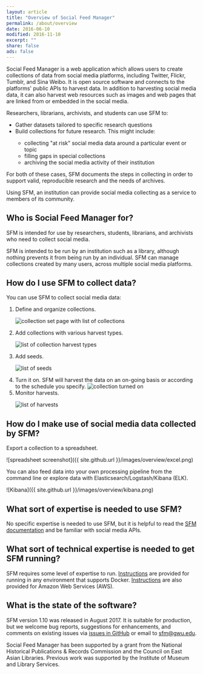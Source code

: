 ```yaml
---
layout: article
title: "Overview of Social Feed Manager"
permalink: /about/overview
date: 2016-06-10
modified: 2016-11-10
excerpt: ""
share: false
ads: false
---
```


Social Feed Manager is a web application which allows users to create collections of data from social media platforms, 
including Twitter, Flickr, Tumblr, and Sina Weibo. It is open source software and connects to the platforms' public APIs to harvest data. In addition to harvesting social media data, it can also harvest web resources such as images and web pages that are linked from or embedded in the social media.
 
Researchers, librarians, archivists, and students can use SFM to:

<ul>
<li>Gather datasets tailored to specific research questions</li>
<li> Build collections for future research. This might include:</li>
  <ul>
  <li>collecting "at risk" social media data around a particular event or topic</li>
  <li>filling gaps in special collections</li>
  <li> archiving the social media activity of their institution</li>
  </ul>
</ul>

For both of these cases, SFM documents the steps in collecting in order to support valid, reproducible research and the needs of archives.

Using SFM, an institution can provide social media collecting as a service to members of its community.

Who is Social Feed Manager for?
-------------------------------
SFM is intended for use by researchers, students, librarians, and archivists who need to collect social media. 

SFM is intended to be run by an institution such as a library, although nothing prevents it from being run by an individual. SFM can manage collections created by many users, across multiple social media platforms.

How do I use SFM to collect data?
--------------------
You can use SFM to collect social media data:

<ol>
<li>Define and organize collections.
<p><img src="{{ site.github.url }}/images/overview/collection_set_multi.png" alt="collection set page with list of collections"></p></li>
<li> Add collections with various harvest types.
<p><img src="{{ site.github.url }}/images/overview/collection_types.png" alt="list of collection harvest types"></p></li>
<li>Add seeds.
<p><img src="{{ site.github.url }}/images/overview/seeds.png" alt="list of seeds"></p></li>
<li>Turn it on.  SFM will harvest the data on an on-going basis or according to the schedule you specify.
<img src="{{ site.github.url }}/images/overview/collection.png" alt="collection turned on"></li>
<li>Monitor harvests.
<p><img src="{{ site.github.url }}/images/overview/harvests.png" alt="list of harvests"></p></li>
</ol>


How do I make use of social media data collected by SFM?
--------------------------------------------------------
Export a collection to a spreadsheet.

![spreadsheet screenshot]({{ site.github.url }}/images/overview/excel.png)

You can also feed data into your own processing pipeline from the command line or explore data with Elasticsearch/Logstash/Kibana (ELK).


![Kibana]({{ site.github.url }}/images/overview/kibana.png)

What sort of expertise is needed to use SFM?
--------------------------------------------
No specific expertise is needed to use SFM, but it is helpful to read the [SFM documentation](https://sfm.readthedocs.org) and be familiar with social media APIs.

What sort of technical expertise is needed to get SFM running?
--------------------------------------------------------------
SFM requires some level of expertise to run.  [Instructions](https://sfm.readthedocs.io/en/latest/install.html) are provided for running in any environment that supports Docker.  [Instructions](https://sfm.readthedocs.io/en/latest/install.html#amazon-ec2-installation) are also provided for Amazon Web Services (AWS).

What is the state of the software?
----------------------------------
SFM version 1.10 was released in August 2017.  It is suitable for production, but we welcome bug reports, suggestions for enhancements, and comments on existing issues via [issues in GitHub](https://github.com/gwu-libraries/sfm-ui/issues) or email to sfm@gwu.edu.


Social Feed Manager has been supported by a grant from the National Historical Publications & Records Commission and the Council on East Asian Libraries. Previous work was supported by the Institute of Museum and Library Services.  
